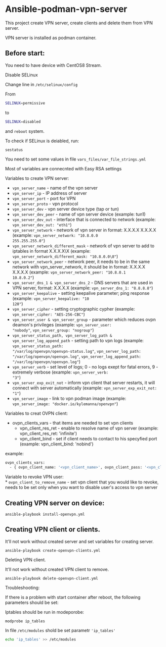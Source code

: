 # Ansible-podman-vpn-server

This project create VPN server, create clients and delete them from VPN server.

VPN server is installed as podman container.

## Before start:

You need to have device with CentOS8 Stream.

Disable SELinux

Change line in <code>/etc/selinux/config</code>

From

```bash
SELINUX=permissive
```

to

```bash
SELINUX=disabled
```
and <code>reboot</code> system.

To check if SELinux is deiabled, run:

```bash
sestatus
```
You need to set some values in file <code>vars_files/var_file_strings.yml</code>

Most of variables are connecnted with Easy RSA settings

Variables to create VPN server:
 * <code>vpn_server_name</code> - name of the vpn server
 * <code>vpn_server_ip</code> - IP address of server
 * <code>vpn_server_port</code> - port for VPN
 * <code>vpn_server_proto</code> - vpn protocol
 * <code>vpn_server_dev</code> - vpn server device type (tap or tun)
 * <code>vpn_server_dev_peer</code> - name of vpn server device (example: tun1)
 * <code>vpn_server_dev_out</code> - interface that is connected to network (example: <code>vpn_server_dev_out: "eth1"</code>)
 * <code>vpn_server_network</code> - network of vpn server in format: X.X.X.X X.X.X.X (example: <code>vpn_server_network: "10.8.0.0 255.255.255.0"</code>)
 * <code>vpn_server_network_different_mask</code> - network of vpn server to add to iptables in format X.X.X.X\X (example: <code>vpn_server_network_different_mask: "10.8.0.0\8"</code>)
 * <code>vpn_server_network_peer</code> - network peer, it needs to be in the same network with vpn_server_network, it should be in format: X.X.X.X X.X.X.X (example: <code>vpn_server_network_peer: "10.8.0.1 10.8.0.2"</code>)
 * <code>vpn_server_dns_1 & vpn_server_dns_2</code> - DNS servers that are used in VPN server, format: X.X.X.X (example: <code>vpn_server_dns_1: "8.8.8.8"</code>)
 * <code>vpn_server_keepalive</code> - setting keepalive parameter; ping response (example: <code>vpn_server_keepalive: "10 120"</code>)
 * <code>vpn_server_cipher</code> - setting cryptographic cypher (example: <code>vpn_server_cipher: "AES-256-CBC"</code>)
 * <code>vpn_server_user & vpn_server_group</code> - parameter which reduces ovpn deamon's privileges (example: <code>vpn_server_user: "nobody"</code>, <code>vpn_server_group: "nogroup"</code>)
 * <code>vpn_server_status_path, vpn_server_log_path & vpn_server_log_append_path</code> - setting path to vpn logs (example: <code>vpn_server_status_path: "/var/log/openvpn/openvpn-status.log"</code>, <code>vpn_server_log_path: "/var/log/openvpn/openvpn.log"</code>, <code>vpn_server_log_append_path: "/var/log/openvpn/openvpn.log"</code>)
 * <code>vpn_server_verb</code> - set level of logs; 0 - no logs exept for fatal errors, 9 - extremely verbose (example: <code>vpn_server_verb: "3"</code>)
 * <code>vpn_server_exp_exit_not</code> - inform vpn client that server restarts, it will connect with server automatically (example: <code>vpn_server_exp_exit_not: "1"</code>)
 * <code>vpn_server_image</code> - link to vpn podman image (example: <code>vpn_server_image: "docker.io/kylemanna/openvpn"</code>)
 
 Variables to creat OVPN client: 
  * ovpn_clients_vars - that items are needed to set vpn clients
      - vpn_client_res_ret - enable to resolve name of vpn server (example: vpn_client_res_ret: 'infinite')
      - vpn_client_bind - set if client needs to contact to his specyfied port (example: vpn_client_bind: 'nobind')

example: 

```bash
ovpn_clients_vars:
  - { ovpn_client_name: '<vpn_client_name>', ovpn_client_pass: '<vpn_client_pass_plain_text>', common_name: '<vpn_client_name_short>', vpn_client_res_ret: '<resolv-retry_type>', vpn_client_bind: '<bind_type>' }
```

Variable to revoke VPN user:	  
	* <code>ovpn_client_to_remove_name</code> - set vpn client that you would like to revoke, needs to be set only when you want to disable user's access to vpn server
	  
	   
## Creating VPN server on device:

<code>ansible-playbook install-openvpn.yml</code>

## Creating VPN client or clients.

It'll not work without created server and set variables for creating server.
 
<code>ansible-playbook create-openvpn-clients.yml</code>

Deleting VPN client.

It'll not work without created VPN client to remove.

<code>ansible-playbook delete-openvpn-client.yml</code>

Troubleshooting:

If there is a problem with start container after reboot, the following parameters should be set:

Iptables should be run in modeporobe:

<code>modprobe ip_tables</code>

In file <code>/etc/modules</code> shold be set parametr <code>'ip_tables'</code>

```bash
echo 'ip_tables' >> /etc/modules
```
